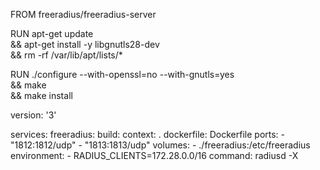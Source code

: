 FROM freeradius/freeradius-server

RUN apt-get update \
    && apt-get install -y libgnutls28-dev \
    && rm -rf /var/lib/apt/lists/*

RUN ./configure --with-openssl=no --with-gnutls=yes \
    && make \
    && make install


version: '3'

services:
  freeradius:
    build:
      context: .
      dockerfile: Dockerfile
    ports:
      - "1812:1812/udp"
      - "1813:1813/udp"
    volumes:
      - ./freeradius:/etc/freeradius
    environment:
      - RADIUS_CLIENTS=172.28.0.0/16
    command: radiusd -X
